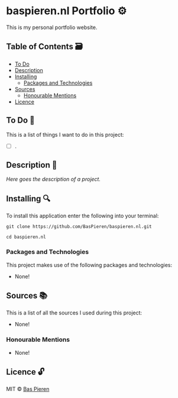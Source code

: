 # baspieren.nl Portfolio ⚙️

This is my personal portfolio website.

## Table of Contents 🗃

- [To Do](#to-do-)
- [Description](#description-)
- [Installing](#installing-)
  - [Packages and Technologies](#packages-and-technologies)
- [Sources](#sources-)
  - [Honourable Mentions](#honourable-mentions)
- [Licence](#licence-)

## To Do 📌

This is a list of things I want to do in this project:

- [ ] .

## Description 📝

_Here goes the description of a project._

## Installing 🔍

To install this application enter the following into your terminal:

```
git clone https://github.com/BasPieren/baspieren.nl.git

cd baspieren.nl
```

### Packages and Technologies

This project makes use of the following packages and technologies:

- None!

## Sources 📚

This is a list of all the sources I used during this project:

- None!

### Honourable Mentions

- None!

## Licence 🔓

MIT © [Bas Pieren](https://github.com/BasPieren)
